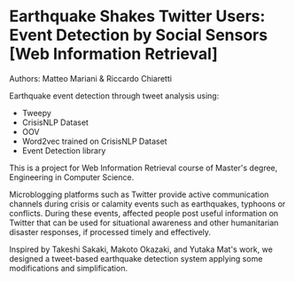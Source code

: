 # Earthquake Shakes Twitter Users: Event Detection by Social Sensors [Web Information Retrieval]

Authors: Matteo Mariani & Riccardo Chiaretti

Earthquake event detection through tweet analysis using:
- Tweepy
- CrisisNLP Dataset
- OOV
- Word2vec trained on CrisisNLP Dataset
- Event Detection library

This is a project for Web Information Retrieval course of Master's degree, Engineering in Computer Science.

Microblogging platforms such as Twitter provide active communication channels during crisis or calamity events such as earthquakes, typhoons or conflicts. During these events, affected people post useful information on Twitter that can be used for situational awareness and other humanitarian disaster responses, if processed timely and effectively.

Inspired by Takeshi Sakaki, Makoto Okazaki, and Yutaka Mat's work, we designed a tweet-based earthquake detection system applying some modifications and simplification.
